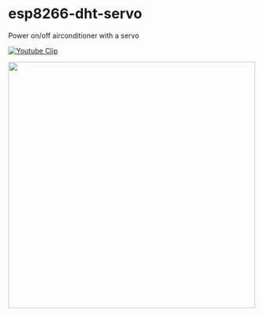 # esp8266-dht-servo
Power on/off airconditioner with a servo

[![Youtube Clip](https://img.youtube.com/vi/Mvcg3fr6aNE/0.jpg)](https://www.youtube.com/watch?v=Mvcg3fr6aNE)

<img src="https://s3-eu-west-1.amazonaws.com/codens-blog/2017/06/airco_fritz.png" width="500px">